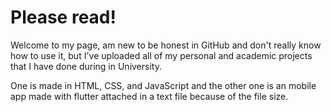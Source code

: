 # Please read!

Welcome to my page, am new to be honest in GitHub and don't really know how to use it, 
but I've uploaded all of my personal and academic projects that I have done during in University. 

One is made in HTML, CSS, and JavaScript and the other one is an mobile app made with flutter attached in a text file because of the file size. 
